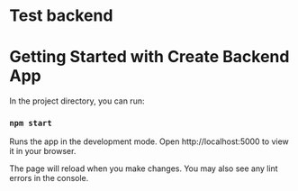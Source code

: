 # Test backend

# Getting Started with Create Backend App

In the project directory, you can run:

### `npm start`

Runs the app in the development mode.
Open http://localhost:5000 to view it in your browser.

The page will reload when you make changes.
You may also see any lint errors in the console.
